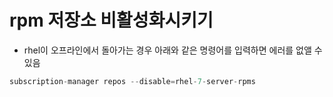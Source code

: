 # rpm 저장소 비활성화시키기

- rhel이 오프라인에서 돌아가는 경우 아래와 같은 명령어를 입력하면 에러를 없앨 수 있음

```jsx
subscription-manager repos --disable=rhel-7-server-rpms
```
